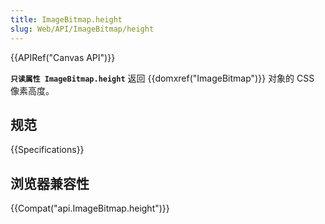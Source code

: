 ```yaml
---
title: ImageBitmap.height
slug: Web/API/ImageBitmap/height
---
```


{{APIRef("Canvas API")}}

**`只读属性 ImageBitmap.height`** 返回 {{domxref("ImageBitmap")}} 对象的 CSS 像素高度。

## 规范

{{Specifications}}

## 浏览器兼容性

{{Compat("api.ImageBitmap.height")}}
